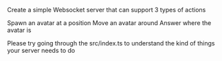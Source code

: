 Create a simple Websocket server that can support 3 types of actions

Spawn an avatar at a position
Move an avatar around
Answer where the avatar is 

Please try going through the src/index.ts to understand the kind of things your server needs to do
